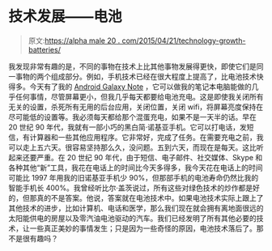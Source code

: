 # 技术发展——电池

> 原文:[https://alpha male 20 . com/2015/04/21/technology-growth-batteries/](https://alphamale20.com/2015/04/21/technology-growth-batteries/)

我发现非常有趣的是，不同的事物在技术上比其他事物发展得更快，即使它们是同一事物的两个组成部分。例如，手机技术已经在很大程度上提高了，比电池技术快得多。今天有了我的 [Android Galaxy Note](http://www.sublimeyourtime.com/2014/04/05/review-galaxy-note-3-smartphone/) ，它可以做我的笔记本电脑能做的几乎任何事情，尽管屏幕更小，但我几乎每天都要给电池充电。这是即使我关闭所有无关的设置，杀死所有无用的后台应用，关闭位置，关闭 wifi，将屏幕亮度保持在尽可能低的设置等。我必须每天都给那个混蛋充电，如果不是一天半的话。早在 20 世纪 90 年代，我就有一部小巧的黑白简·诺基亚手机。它可以打电话，发短信，有计算器和一些其他应用程序。它非常好，完成了任务。在需要充电之前，我可以走上五六天。很容易坚持那么久，没问题。五到六天，而现在是每天。这比听起来还要严重。在 20 世纪 90 年代，由于短信、电子邮件、社交媒体、Skype 和各种其他“新”工具，我花在电话上的时间比今天多得多，我今天花在电话上的时间可能比 1997 年用我的旧诺基亚手机少 90%，但那部手机的电池寿命仍然比我的智能手机长 400%。我曾经听比尔·盖茨说过，所有这些对绿色技术的炒作都是好的，但那真的不是答案。他说，答案就在电池技术中。如果电池技术实际上跟上了其他技术的进步，比如计算机、电话和医学，那么我们现在就会拥有离地面很远的太阳能供电的房屋以及零汽油电池驱动的汽车。我们已经发明了所有其他必要的技术，让一些真正美妙的事情发生；只是因为一些奇怪的原因，电池技术落后了。那不是很有趣吗？